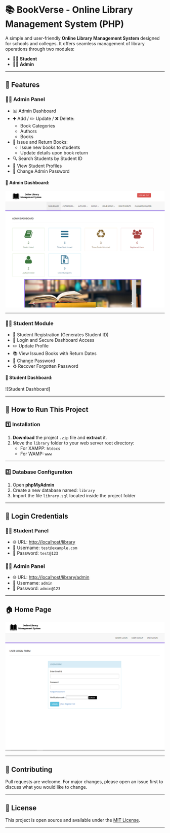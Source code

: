 # 📚 BookVerse - Online Library Management System (PHP)

A simple and user-friendly **Online Library Management System** designed for schools and colleges. It offers seamless management of library operations through two modules:

- 👨‍🎓 **Student**
- 👨‍💼 **Admin**

---

## 🔧 Features

### 👨‍💼 Admin Panel

- 📊 Admin Dashboard
- ➕ Add / ✏️ Update / ❌ Delete:
  - Book Categories
  - Authors
  - Books
- 📖 Issue and Return Books:
  - Issue new books to students
  - Update details upon book return
- 🔍 Search Students by Student ID
- 👤 View Student Profiles
- 🔐 Change Admin Password

#### 📸 Admin Dashboard:
![Admin Dashboard](https://github.com/abhishek23gecv/WEBD_Project_LMS/blob/main/Images/3%20Updated.png)

---

### 👨‍🎓 Student Module

- 📝 Student Registration (Generates Student ID)
- 🔐 Login and Secure Dashboard Access
- ✏️ Update Profile
- 📚 View Issued Books with Return Dates
- 🔐 Change Password
- ♻️ Recover Forgotten Password

#### 📸 Student Dashboard:
![Student Dashboard]

---

## 🚀 How to Run This Project

### 1️⃣ Installation

1. **Download** the project `.zip` file and **extract** it.
2. Move the `library` folder to your web server root directory:
   - For XAMPP: `htdocs`
   - For WAMP: `www`

---

### 2️⃣ Database Configuration

1. Open **phpMyAdmin**
2. Create a new database named: `library`
3. Import the file `library.sql` located inside the project folder

---

## 🔑 Login Credentials

### 👨‍🎓 Student Panel

- 🌐 URL: [http://localhost/library](http://localhost/library)
- 📧 Username: `test@example.com`
- 🔑 Password: `test@123`

### 👨‍💼 Admin Panel

- 🌐 URL: [http://localhost/library/admin](http://localhost/library/admin)
- 👤 Username: `admin`
- 🔑 Password: `admin@123`

---

## 🏠 Home Page

![Home Page](https://github.com/abhishek23gecv/WEBD_Project_LMS/blob/main/Images/1%20Updated.png)

---

## 🤝 Contributing

Pull requests are welcome. For major changes, please open an issue first to discuss what you would like to change.

---

## 📃 License

This project is open source and available under the [MIT License](LICENSE).

---

